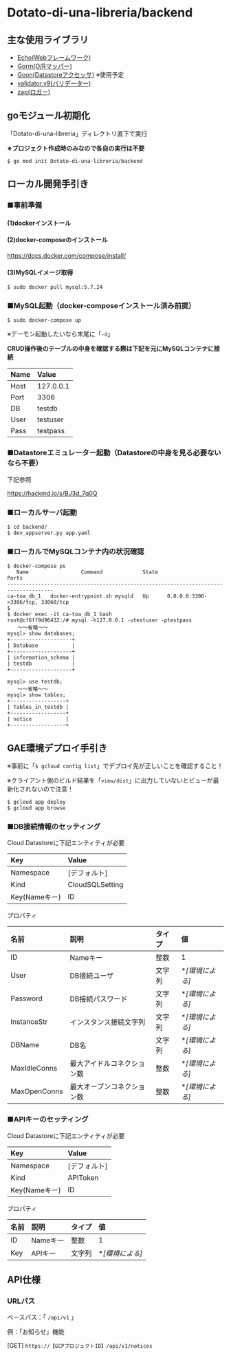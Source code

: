 # Dotato-di-una-libreria/backend

## 主な使用ライブラリ

- [Echo(Webフレームワーク)](https://echo.labstack.com/guide)
- [Gorm(O/Rマッパー)](http://doc.gorm.io/)
- [Goon(Datastoreアクセッサ)](https://godoc.org/github.com/mjibson/goon) ※使用予定
- [validator.v9(バリデーター)](https://github.com/go-playground/validator/blob/v9/README.md)
- [zap(ロガー)](https://github.com/uber-go/zap)

## goモジュール初期化

「Dotato-di-una-libreria」ディレクトリ直下で実行

**※プロジェクト作成時のみなので各自の実行は不要**

```
$ go mod init Dotato-di-una-libreria/backend
```

## ローカル開発手引き

### ■事前準備

#### (1)dockerインストール

#### (2)docker-composeのインストール

https://docs.docker.com/compose/install/

#### (3)MySQLイメージ取得

```
$ sudo docker pull mysql:5.7.24
```

### ■MySQL起動（docker-composeインストール済み前提）

```
$ sudo docker-compose up
```

※デーモン起動したいなら末尾に「`-d`」

**CRUD操作後のテーブルの中身を確認する際は下記を元にMySQLコンテナに接続**

| Name | Value     |
| :--- | :---      |
| Host | 127.0.0.1 |
| Port | 3306      |
| DB   | testdb    |
| User | testuser  |
| Pass | testpass  |

### ■Datastoreエミュレーター起動（Datastoreの中身を見る必要ないなら不要）

下記参照

https://hackmd.io/s/BJ3d_7q0Q

### ■ローカルサーバ起動

```
$ cd backend/
$ dev_appserver.py app.yaml
```

### ■ローカルでMySQLコンテナ内の状況確認

```
$ docker-compose ps
   Name                 Command             State                 Ports              
-------------------------------------------------------------------------------------
ca-toa_db_1   docker-entrypoint.sh mysqld   Up      0.0.0.0:3306->3306/tcp, 33060/tcp
$
$ docker exec -it ca-toa_db_1 bash
root@cf6ff9d96432:/# mysql -h127.0.0.1 -utestuser -ptestpass
　　〜〜省略〜〜
mysql> show databases;
+--------------------+
| Database           |
+--------------------+
| information_schema |
| testdb             |
+--------------------+

mysql> use testdb;
　　〜〜省略〜〜
mysql> show tables;
+------------------+
| Tables_in_testdb |
+------------------+
| notice           |
+------------------+
```

## GAE環境デプロイ手引き

※事前に「`$ gcloud config list`」でデプロイ先が正しいことを確認すること！

※クライアント側のビルド結果を「`view/dist`」に出力していないとビューが最新化されないので注意！

```
$ gcloud app deploy
$ gcloud app browse
```

### ■DB接続情報のセッティング

Cloud Datastoreに下記エンティティが必要

| Key | Value |
| :--- | :--- |
| Namespace | [デフォルト] |
| Kind | CloudSQLSetting |
| Key(Nameキー) | ID |

プロパティ

| 名前 | 説明 | タイプ     | 値 |
| :--- | :--- | :--- | :--- |
| ID | Nameキー | 整数 | 1 |
| User | DB接続ユーザ | 文字列 | **[*環境による]** |
| Password | DB接続パスワード | 文字列 | **[*環境による]** |
| InstanceStr | インスタンス接続文字列 | 文字列 | **[*環境による]** |
| DBName | DB名 | 文字列 | **[*環境による]** |
| MaxIdleConns | 最大アイドルコネクション数 | 整数 | **[*環境による]** |
| MaxOpenConns | 最大オープンコネクション数 | 整数 | **[*環境による]** |

### ■APIキーのセッティング

Cloud Datastoreに下記エンティティが必要

| Key | Value |
| :--- | :--- |
| Namespace | [デフォルト] |
| Kind | APIToken |
| Key(Nameキー) | ID |

プロパティ

| 名前 | 説明 | タイプ     | 値 |
| :--- | :--- | :--- | :--- |
| ID | Nameキー | 整数 | 1 |
| Key | APIキー | 文字列 | **[*環境による]** |

## API仕様

### URLパス

ベースパス：「 `/api/v1` 」

例：「お知らせ」機能

[GET] `https://【GCPプロジェクトID】/api/v1/notices`

